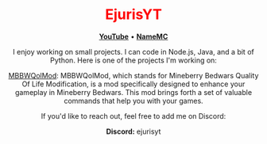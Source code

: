 <p align="center">
  <a href="https://github.com/ejurisyy">
  </a>
</p>

<h1 align="center" style="color: red;">EjurisYT</h1>

<p align="center">
  <strong><a href="https://youtube.com/@ejurisyt5620">YouTube</a></strong> •
  <strong><a href="https://namemc.com/profile/de22f9a76f71466480e7673a4e4066e0">NameMC</a></strong>
</p>

<p align="center">I enjoy working on small projects. I can code in Node.js, Java, and a bit of Python. Here is one of the projects I'm working on:</p>

<p align="center">
  <a href="https://github.com/EjurisYY/MBBWQolMod">MBBWQolMod</a>: MBBWQolMod, which stands for Mineberry Bedwars Quality Of Life Modification, is a mod specifically designed to enhance your gameplay in Mineberry Bedwars. This mod brings forth a set of valuable commands that help you with your games.
</p>

<p align="center">If you'd like to reach out, feel free to add me on Discord:</p>

<p align="center">
  <strong>Discord:</strong> ejurisyt
</p>
